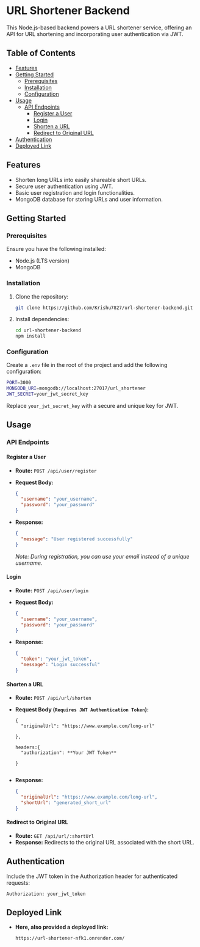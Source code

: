 
# URL Shortener Backend

This Node.js-based backend powers a URL shortener service, offering an API for URL shortening and incorporating user authentication via JWT.

## Table of Contents

- [Features](#features)
- [Getting Started](#getting-started)
  - [Prerequisites](#prerequisites)
  - [Installation](#installation)
  - [Configuration](#configuration)
- [Usage](#usage)
  - [API Endpoints](#api-endpoints)
    - [Register a User](#register-a-user)
    - [Login](#login)
    - [Shorten a URL](#shorten-a-url)
    - [Redirect to Original URL](#redirect-to-original-url)
- [Authentication](#authentication)
- [Deployed Link](#deployed-link)


## Features

- Shorten long URLs into easily shareable short URLs.
- Secure user authentication using JWT.
- Basic user registration and login functionalities.
- MongoDB database for storing URLs and user information.

## Getting Started

### Prerequisites

Ensure you have the following installed:

- Node.js (LTS version)
- MongoDB

### Installation

1. Clone the repository:

   ```bash
   git clone https://github.com/Krishu7827/url-shortener-backend.git
   ```

2. Install dependencies:

   ```bash
   cd url-shortener-backend
   npm install
   ```

### Configuration

Create a `.env` file in the root of the project and add the following configuration:

```bash
PORT=3000
MONGODB_URI=mongodb://localhost:27017/url_shortener
JWT_SECRET=your_jwt_secret_key
```

Replace `your_jwt_secret_key` with a secure and unique key for JWT.

## Usage

### API Endpoints

#### Register a User

- **Route:** `POST /api/user/register`
- **Request Body:**

  ```json
  {
    "username": "your_username",
    "password": "your_password"
  }
  ```

- **Response:**

  ```json
  {
    "message": "User registered successfully"
  }
  ```

  _Note: During registration, you can use your email instead of a unique username._

#### Login

- **Route:** `POST /api/user/login`
- **Request Body:**

  ```json
  {
    "username": "your_username",
    "password": "your_password"
  }
  ```

- **Response:**

  ```json
  {
    "token": "your_jwt_token",
    "message": "Login successful"
  }
  ```

#### Shorten a URL

- **Route:** `POST /api/url/shorten`
- **Request Body (`Requires JWT Authentication Token`):**

  ```
  {
    "originalUrl": "https://www.example.com/long-url"
  
  },
  
  headers:{
    "authorization": **Your JWT Token**
  
  }
 
  ```

- **Response:**

  ```json
  {
    "originalUrl": "https://www.example.com/long-url",
    "shortUrl": "generated_short_url"
  }
  ```

#### Redirect to Original URL

- **Route:** `GET /api/url/:shortUrl`
- **Response:** Redirects to the original URL associated with the short URL.

## Authentication

Include the JWT token in the Authorization header for authenticated requests:

```http
Authorization: your_jwt_token
```

## Deployed Link
- **Here, also provided a deployed link:**
  ```
  https://url-shortener-nfk1.onrender.com/
  ```
